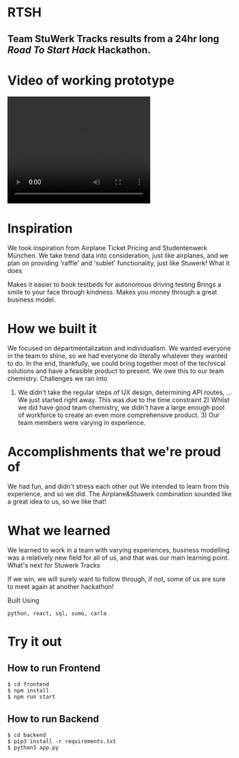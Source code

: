 # RTSH

## Team **StuWerk Tracks** results from a 24hr long *Road To Start Hack*  Hackathon.



# Video of working prototype
<video width="320" height="240" controls>
  <source src="https://youtu.be/w5GVZNmyliQ" type="video/mp4">
</video>


# Inspiration

We took inspiration from Airplane Ticket Pricing and Studentenwerk München. We take trend data into consideration, just like airplanes, and we plan on providing 'raffle' and 'sublet' functionality, just like Stuwerk!
What it does

Makes it easier to book testbeds for autonomous driving testing Brings a smile to your face through kindness. Makes you money through a great business model.

# How we built it

We focused on departmentalization and individualism. We wanted everyone in the team to shine, so we had everyone do literally whatever they wanted to do. In the end, thankfully, we could bring together most of the technical solutions and have a feasible product to present. We owe this to our team chemistry.
Challenges we ran into

1) We didn't take the regular steps of UX design, determining API routes, ... We just started right away. This was due to the time constraint 2) Whilst we did have good team chemistry, we didn't have a large enough pool of workforce to create an even more comprehensive product. 3) Our team members were varying in experience.

# Accomplishments that we're proud of

We had fun, and didn't stress each other out We intended to learn from this experience, and so we did. The Airplane&Stuwerk combination sounded like a great idea to us, so we like that!

# What we learned

We learned to work in a team with varying experiences, business modelling was a relatively new field for all of us, and that was our main learning point.
What's next for Stuwerk Tracks

If we win, we will surely want to follow through, if not, some of us are sure to meet again at another hackathon!

Built Using

    python, react, sql, sumo, carla


# Try it out
## How to run Frontend
```
$ cd frontend
$ npm install
$ npm run start
```

## How to run Backend
``` 
$ cd backend
$ pip3 install -r requirements.txt
$ python3 app.py 
```
